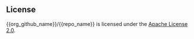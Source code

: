 ## License

{{org_github_name}}/{{repo_name}} is licensed under the [Apache License 2.0]({{license}}).
